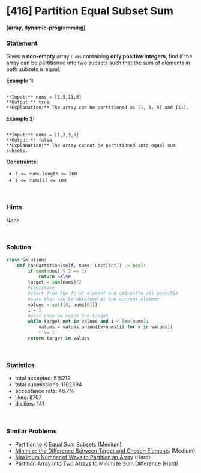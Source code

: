 # [416] Partition Equal Subset Sum

**[array, dynamic-programming]**

### Statement

Given a **non-empty** array `nums` containing **only positive integers**, find if the array can be partitioned into two subsets such that the sum of elements in both subsets is equal.


**Example 1:**

```

**Input:** nums = [1,5,11,5]
**Output:** true
**Explanation:** The array can be partitioned as [1, 5, 5] and [11].

```

**Example 2:**

```

**Input:** nums = [1,2,3,5]
**Output:** false
**Explanation:** The array cannot be partitioned into equal sum subsets.

```

**Constraints:**
* `1 <= nums.length <= 200`
* `1 <= nums[i] <= 100`


<br>

### Hints

None

<br>

### Solution

```py
class Solution:
    def canPartition(self, nums: List[int]) -> bool:
        if sum(nums) % 2 == 1:
            return False 
        target = sum(nums)/2
        #iterative
        #start from the first element and calcualte all possible 
        #sums that can be obtained at the current element
        values = set([0, nums[0]])    
        i = 1
        #exit once we reach the target
        while target not in values and i < len(nums):
            values = values.union([v+nums[i] for v in values])
            i += 1   
        return target in values


```

<br>

### Statistics

- total accepted: 515219
- total submissions: 1102394
- acceptance rate: 46.7%
- likes: 8707
- dislikes: 141

<br>

### Similar Problems

- [Partition to K Equal Sum Subsets](https://leetcode.com/problems/partition-to-k-equal-sum-subsets) (Medium)
- [Minimize the Difference Between Target and Chosen Elements](https://leetcode.com/problems/minimize-the-difference-between-target-and-chosen-elements) (Medium)
- [Maximum Number of Ways to Partition an Array](https://leetcode.com/problems/maximum-number-of-ways-to-partition-an-array) (Hard)
- [Partition Array Into Two Arrays to Minimize Sum Difference](https://leetcode.com/problems/partition-array-into-two-arrays-to-minimize-sum-difference) (Hard)
